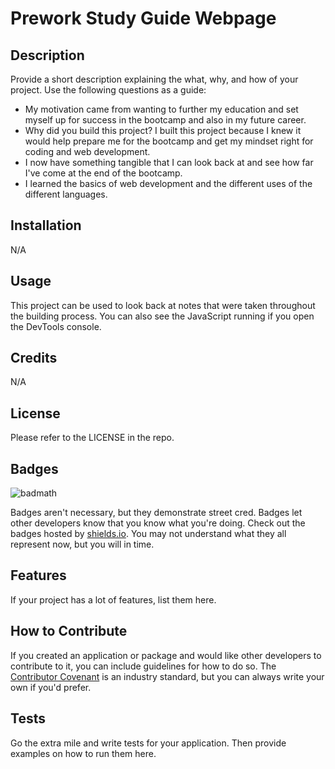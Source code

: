 # Prework Study Guide Webpage

## Description

Provide a short description explaining the what, why, and how of your project. Use the following questions as a guide:

-  My motivation came from wanting to further my education and set myself up for success in the bootcamp and also in my future career.
- Why did you build this project? I built this project because I knew it would help prepare me for the bootcamp and get my mindset right for coding and web development.
- I now have something tangible that I can look back at and see how far I've come at the end of the bootcamp.
- I learned the basics of web development and the different uses of the different languages.



## Installation

N/A

## Usage

This project can be used to look back at notes that were taken throughout the building process. You can also see the JavaScript running if you open the DevTools console.

## Credits

N/A

## License

Please refer to the LICENSE in the repo.

## Badges

![badmath](https://img.shields.io/github/languages/top/nielsenjared/badmath)

Badges aren't necessary, but they demonstrate street cred. Badges let other developers know that you know what you're doing. Check out the badges hosted by [shields.io](https://shields.io/). You may not understand what they all represent now, but you will in time.

## Features

If your project has a lot of features, list them here.

## How to Contribute

If you created an application or package and would like other developers to contribute to it, you can include guidelines for how to do so. The [Contributor Covenant](https://www.contributor-covenant.org/) is an industry standard, but you can always write your own if you'd prefer.

## Tests

Go the extra mile and write tests for your application. Then provide examples on how to run them here.